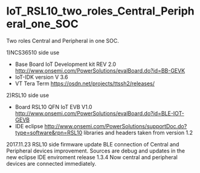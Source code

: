 # IoT_RSL10_two_roles_Central_Peripheral_one_SOC
Two roles Central and Peripheral in one SOC.

1)NCS36510 side use
- Base Board IoT Development kit REV 2.0 http://www.onsemi.com/PowerSolutions/evalBoard.do?id=BB-GEVK
- IoT-IDK version V 3.6
- VT Tera Term https://osdn.net/projects/ttssh2/releases/

2)RSL10 side use
- Board RSL10 QFN IoT EVB V1.0 http://www.onsemi.com/PowerSolutions/evalBoard.do?id=BLE-IOT-GEVB
- IDE eclipse http://www.onsemi.com/PowerSolutions/supportDoc.do?type=software&rpn=RSL10 libraries and headers taken from version 1.2

2017.11.23 RSL10 side firmware update
BLE connection of Central and Peripheral devices improvement. Sources are debug and updates in the new eclipse IDE enviroment release 1.3.4 Now central and peripheral devices are connected immediately.
